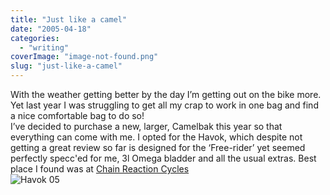 ```yaml
---
title: "Just like a camel"
date: "2005-04-18"
categories: 
  - "writing"
coverImage: "image-not-found.png"
slug: "just-like-a-camel"
---
```


With the weather getting better by the day I’m getting out on the bike more. Yet last year I was struggling to get all my crap to work in one bag and find a nice comfortable bag to do so!  
I’ve decided to purchase a new, larger, Camelbak this year so that everything can come with me. I opted for the Havok, which despite not getting a great review so far is designed for the ‘Free-rider’ yet seemed perfectly specc'ed for me, 3l Omega bladder and all the usual extras. Best place I found was at [Chain Reaction Cycles](http://www.chainreactioncycles.com)  
![Havok 05](images/7063.jpg)
